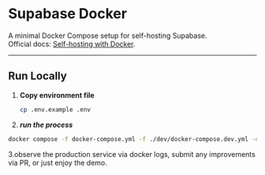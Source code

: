 # Supabase Docker

A minimal Docker Compose setup for self-hosting Supabase.  
Official docs: [Self-hosting with Docker](https://supabase.com/docs/guides/hosting/docker).

---

## Run Locally

1. **Copy environment file**  
   ```bash
   cp .env.example .env
2. ***run the process***
 ```bash
 docker compose -f docker-compose.yml -f ./dev/docker-compose.dev.yml -d
 ```
3.observe the production service via docker logs, submit any improvements via PR, or just enjoy the demo.
